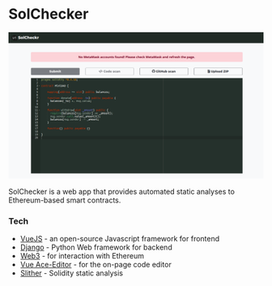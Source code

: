 # SolChecker

![SolChecker Preview](./preview.png?raw=true "SolChecker Preview")

SolChecker is a web app that provides automated static analyses to Ethereum-based smart contracts. 

### Tech
* [VueJS](https://vuejs.org/) - an open-source Javascript framework for frontend
* [Django](https://www.djangoproject.com/) - Python Web framework for backend
* [Web3](https://web3js.readthedocs.io/en/1.0/) - for interaction with Ethereum
* [Vue Ace-Editor](https://github.com/chairuosen/vue2-ace-editor) - for the on-page code editor
* [Slither](https://github.com/trailofbits/slither) - Solidity static analysis

